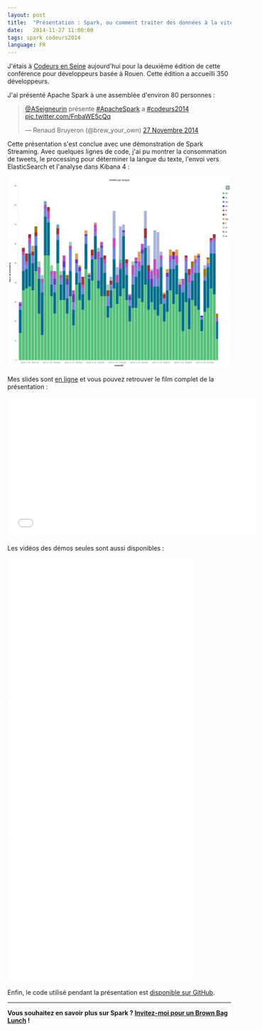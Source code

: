 ```yaml
---
layout: post
title:  "Présentation : Spark, ou comment traiter des données à la vitesse de l'éclair - Codeurs en Seine 2014"
date:   2014-11-27 11:00:00
tags: spark codeurs2014
language: FR
---
```

J'étais à [Codeurs en Seine](http://www.codeursenseine.com/) aujourd'hui pour la deuxième édition de cette conférence pour développeurs basée à Rouen. Cette édition a accueilli 350 développeurs.

J'ai présenté Apache Spark à une assemblée d'environ 80 personnes :

<blockquote class="twitter-tweet" lang="fr"><p><a href="https://twitter.com/ASeigneurin">@ASeigneurin</a> présente <a href="https://twitter.com/hashtag/ApacheSpark?src=hash">#ApacheSpark</a> a <a href="https://twitter.com/hashtag/codeurs2014?src=hash">#codeurs2014</a> <a href="http://t.co/FnbaWE5cQq">pic.twitter.com/FnbaWE5cQq</a></p>&mdash; Renaud Bruyeron (@brew_your_own) <a href="https://twitter.com/brew_your_own/status/537972025223311360">27 Novembre 2014</a></blockquote>
<script async src="//platform.twitter.com/widgets.js" charset="utf-8"></script>

Cette présentation s'est conclue avec une démonstration de Spark Streaming. Avec quelques lignes de code, j'ai pu montrer la consommation de tweets, le processing pour déterminer la langue du texte, l'envoi vers ElasticSearch et l'analyse dans Kibana 4 :

<img src="/images/pres-spark-kibana.png">

Mes slides sont [en ligne](/downloads/pres-spark-codeurs2014/index.html) et vous pouvez retrouver le film complet de la présentation :

<iframe width="560" height="315" src="//www.youtube.com/embed/5i3KxxZCphQ" frameborder="0" allowfullscreen></iframe>

<br>

Les vidéos des démos seules sont aussi disponibles :

<iframe width="420" height="315" src="//www.youtube.com/embed/gBeeJNO_VMk" frameborder="0" allowfullscreen></iframe>

<iframe width="420" height="315" src="//www.youtube.com/embed/ml46B3_c6t8" frameborder="0" allowfullscreen></iframe>

<iframe width="420" height="315" src="//www.youtube.com/embed/5IiAZJSsz7I" frameborder="0" allowfullscreen></iframe>

<br>

Enfin, le code utilisé pendant la présentation est [disponible sur GitHub](https://github.com/aseigneurin/pres-spark-demo).

---

**Vous souhaitez en savoir plus sur Spark ? [Invitez-moi pour un Brown Bag Lunch](http://www.brownbaglunch.fr/baggers.html#Alexis_Seigneurin_Paris) !**
